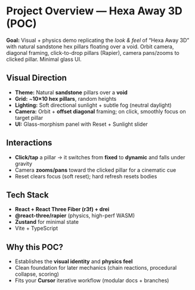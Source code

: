 # Project Overview — Hexa Away 3D (POC)

**Goal:** Visual + physics demo replicating the *look & feel* of “Hexa Away 3D” with natural sandstone hex pillars floating over a void. Orbit camera, diagonal framing, click-to-drop pillars (Rapier), camera pans/zooms to clicked pillar. Minimal glass UI.

## Visual Direction
- **Theme:** Natural **sandstone** pillars over a **void**
- **Grid:** ~**10×10 hex pillars**, random heights
- **Lighting:** Soft directional sunlight + subtle fog (neutral daylight)
- **Camera:** Orbit + **offset diagonal** framing; on click, smoothly focus on target pillar
- **UI:** Glass-morphism panel with Reset + Sunlight slider

## Interactions
- **Click/tap** a pillar → it switches from **fixed** to **dynamic** and falls under gravity
- Camera **zooms/pans** toward the clicked pillar for a cinematic cue
- Reset clears focus (soft reset); hard refresh resets bodies

## Tech Stack
- **React + React Three Fiber (r3f) + drei**
- **@react-three/rapier** (physics, high-perf WASM)
- **Zustand** for minimal state
- Vite + TypeScript

## Why this POC?
- Establishes the **visual identity** and **physics feel**
- Clean foundation for later mechanics (chain reactions, procedural collapse, scoring)
- Fits your **Cursor** iterative workflow (modular docs + branches)
